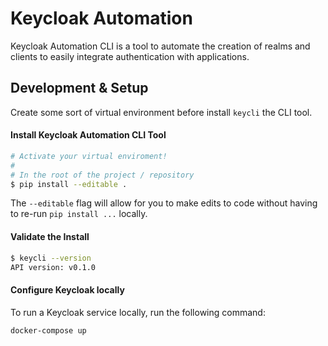 # Keycloak Automation

Keycloak Automation CLI is a tool to automate the creation of realms and clients to easily integrate authentication with applications.

## Development & Setup

Create some sort of virtual environment before install `keycli` the CLI tool.

#### Install Keycloak Automation CLI Tool

```sh
# Activate your virtual enviroment!
#
# In the root of the project / repository
$ pip install --editable .
```

The `--editable` flag will allow for you to make edits to code without having to
re-run `pip install ...` locally.

#### Validate the Install

```sh
$ keycli --version
API version: v0.1.0
```

#### Configure Keycloak locally

To run a Keycloak service locally, run the following command:

```sh
docker-compose up
```
